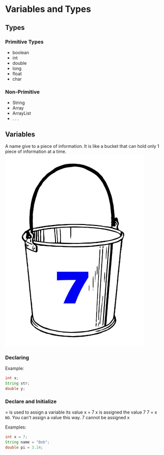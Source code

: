 # Variables and Types

## Types
### Primitive Types
* boolean
* int
* double
* long
* float
* char
### Non-Primitive
* String
* Array
* ArrayList
* . . .

## Variables
A name give to a piece of information.  It is like a bucket that can hold only 1 piece of information at a time.
!["bucket"](bucket1.png)
### Declaring 
Example:
```java
int x;
String str;
double y;
```

### Declare and Initialize
= is used to assign a variable its value
x = 7
x is assigned the value 7
7 = x 
<code>NO</code>. You can't assign a value this way.  7 cannot be assigned x

Examples:
```java
int x = 7;
String name = "Bob";
double pi = 3.14;
```

